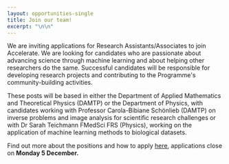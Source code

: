 ```yaml
---
layout: opportunities-single
title: Join our team!
excerpt: "\n\n"
---
```

We are inviting applications for Research Assistants/Associates to join Accelerate. We are looking for candidates who are passionate about advancing science through machine learning and about helping other researchers do the same. Successful candidates will be responsible for developing research projects and contributing to the Programme's community-building activities.


These posts will be based in either the Department of Applied Mathematics and Theoretical Physics (DAMTP) or the Department of Physics, with candidates working with Professor Carola-Bibiane Schönlieb (DAMTP) on inverse problems and image analysis for scientific research challenges or with Dr Sarah Teichmann FMedSci FRS (Physics), working on the application of machine learning methods to biological datasets. 


Find out more about the positions and how to apply [here](https://www.jobs.cam.ac.uk/job/36949/), applications close on **Monday 5 December.**